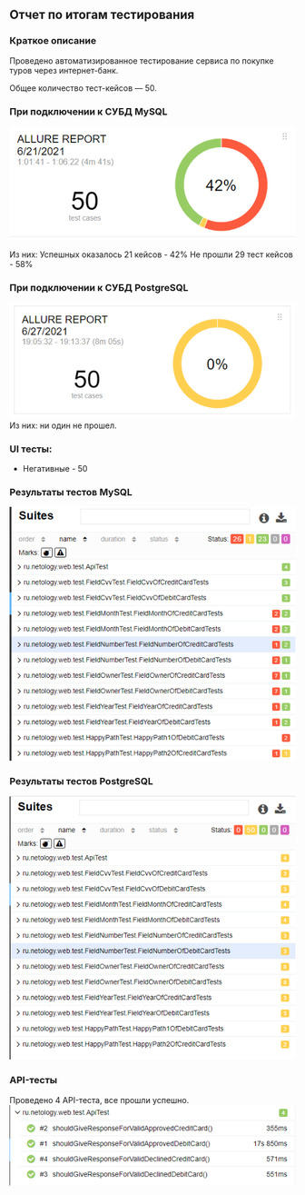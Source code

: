 ## Отчет по итогам тестирования

### Краткое описание
Проведено автоматизированное тестирование сервиса по покупке туров через интернет-банк.

Общее количество тест-кейсов — 50.
### При подключении к СУБД MySQL
![img.png](img.png)

Из них:
Успешных оказалось 21 кейсов - 42%
Не прошли 29 тест кейсов - 58%

### При подключении к СУБД PostgreSQL
![img_1.png](img_1.png)
Из них: ни один не прошел.
### UI тесты:
* Негативные - 50
### Результаты тестов MySQL
![img_2.png](img_2.png)
### Результаты тестов PostgreSQL
![img_3.png](img_3.png)
### API-тесты
Проведено 4 API-теста, все прошли успешно.
![img_4.png](img_4.png)